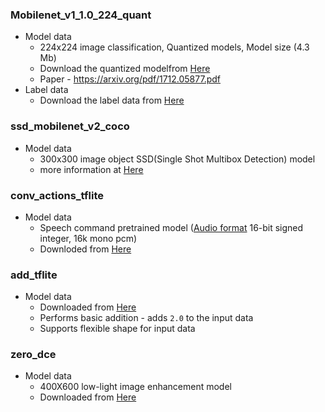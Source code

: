 ### Mobilenet_v1_1.0_224_quant
* Model data
  - 224x224 image classification, Quantized models, Model size (4.3 Mb)
  - Download the quantized modelfrom [Here](https://github.com/tensorflow/tensorflow/blob/master/tensorflow/contrib/lite/g3doc/models.md#image-classification-quantized-models)
  - Paper - https://arxiv.org/pdf/1712.05877.pdf
* Label data
  - Download the label data from [Here](https://raw.githubusercontent.com/tensorflow/tensorflow/master/tensorflow/contrib/lite/java/demo/app/src/main/assets/labels_mobilenet_quant_v1_224.txt)


### ssd_mobilenet_v2_coco
* Model data
  - 300x300 image object SSD(Single Shot Multibox Detection) model
  - more information at [Here](https://github.com/tensorflow/models/tree/master/research/object_detection)

### conv_actions_tflite
* Model data
  - Speech command pretrained model ([Audio format](https://developer.android.com/reference/android/media/AudioFormat#ENCODING_PCM_16BIT) 16-bit signed integer, 16k mono pcm)
  - Downloded from [Here](https://storage.googleapis.com/download.tensorflow.org/models/tflite/conv_actions_tflite.zip)

### add_tflite
* Model data
  - Downloaded from [Here](https://review.tizen.org/gerrit/gitweb?p=platform/core/ml/nnfw.git;a=blob;f=nnpackage/examples/one_op_in_tflite/add.tflite;h=e748b6843646a295dfe5e701cf22259bb93adc6e;hb=refs/heads/accepted/tizen_5.5_unified)
  - Performs basic addition - adds `2.0` to the input data
  - Supports flexible shape for input data

### zero_dce
* Model data
  - 400X600 low-light image enhancement model
  - Downloaded from [Here](https://tfhub.dev/sayannath/lite-model/zero-dce/1)